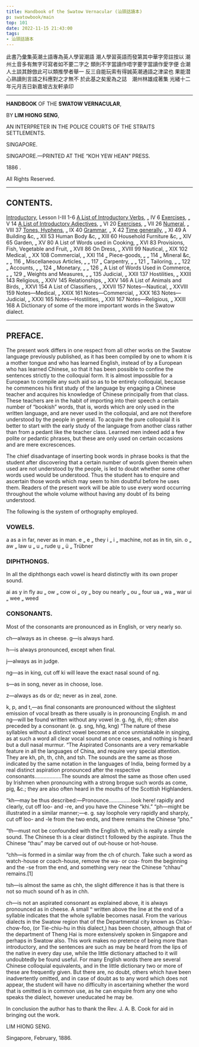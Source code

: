 ```yaml
---
title: Handbook of the Swatow Vernacular (汕頭話讀本)
p: swatowbook/main
top: 101
date: 2022-11-15 21:43:00
tags: 
- 汕頭話讀本
---
```


此書乃彙集英潮土語專為英人學習潮語
潮人學習英語而發第其中華字旁註按以
潮州土音多有無字可寫者如不要二字之
類則不字當讀作唔字要字當讀作愛字便
合潮人土談其餘倣此可以類推學者舉一
反三自能玩索有得誠英潮通語之津梁也
果能潜心熟讀則言語之科應對之才無不
於此基之矣爰為之誌　潮州林雄成著集
光緒十二年元月吉日新嘉坡古友軒承印

<!--more-->
------

**HANDBOOK** OF THE **SWATOW VERNACULAR**,

BY **LIM HIONG SENG**,

AN INTERPRETER IN THE POLICE COURTS OF THE STRAITS SETTLEMENTS.

SINGAPORE.

SINGAPORE.—PRINTED AT THE “KOH YEW HEAN” PRESS.

1886 .

All Rights Reserved.

------

## CONTENTS.

[Introductory](/swatowbook/introductory),	Lesson I-III	1-6
[A List of Introductory Verbs](/swatowbook/a-list-of-introductory-verbs),	„ IV	6
[Exercises](/swatowbook/excersise-v),	„ V	14
[A List of Introductory Adjectives](/swatowbook/a-list-of-introductory-adjectives),	„ VI	20
[Exercises](/swatowbook/excersise-vii),	„ VII	26
[Numeral](/swatowbook/numeral),	„ VIII	37
[Tones, Hyphens](/swatowbook/tones-hyphens),	„ IX	40
[Grammar](/swatowbook/grammar),	„ X	42
[Time generally](/swatowbook/time-generally),	„ XI	49
A Building &c,	„ XII	53
Human Body &c,	„ XIII	60
Household Furniture &c,	„ XIV	65
Garden,	„ XV	80
A List of Words used in Cooking,	„ XVI	83
Provisions, Fish, Vegetable and Fruit,	„ XVII	86
On Dress,	„ XVIII	99
Nautical,	„ XIX	102
Medical,	„ XX	108
Commercial,	„ XXI	114
„ Piece-goods,	„ „	114
„ Mineral &c,	„ „	116
„ Miscellaneous Articles,	„ „	117
„ Carpentry,	„ „	121
„ Tailoring,	„ „	122
„ Accounts,	„ „	124
„ Monetary,	„ „	126
„ A List of Words Used in Commerce,	„ „	129
„ Weights and Measures,	„ „	135
Judicial,	„ XXII	137
Hostilities,	„ XXIII	143
Religious,	„ XXIV	145
Relationships,	„ XXV	146
A List of Animals and Birds,	„ XXVI	154
A List of Classifiers,	„ XXVII	157
Notes—Nautical,	„ XXVIII	159
Notes—Medical,	„ XXIX	161
Notes—Commercial,	„ XXX	163
Notes—Judicial,	„ XXXI	165
Notes—Hostilities,	„ XXII	167
Notes—Religious,	„ XXIII	168
A Dictionary of some of the more important words in the Swatow dialect.

------

## PREFACE.

The present work differs in one respect from all other works on the Swatow language previously published, as it has been compiled by one to whom it is a mother tongue and who has learned English, instead of by a European who has learned Chinese, so that it has been possible to confine the sentences strictly to the colloquial form. It is almost impossible for a European to compile any such aid so as to be entirely colloquial, because he commences his first study of the language by engaging a Chinese teacher and acquires his knowledge of Chinese principally from that class. These teachers are in the habit of importing into their speech a certain number of “bookish” words, that is, words which are only used in the written language, and are never used in the colloquial, and are not therefore understood by the people in general. To acquire the pure colloquial it is better to start with the early study of the language from another class rather than from a pedant like the teacher class. Learned men indeed add a few polite or pedantic phrases, but these are only used on certain occasions and are mere excrescences.

The chief disadvantage of inserting book words in phrase books is that the student after discovering that a certain number of words given therein when used are not understood by the people, is led to doubt whether some other words used would be understood. Thus the student has to enquire and ascertain those words which may seem to him doubtful before he uses them. Readers of the present work will be able to use every word occurring throughout the whole volume without having any doubt of its being understood.

The following is the system of orthography employed.

### VOWELS.

a	as	a	in	far, never as in man.
e	„	e	„	they
i	„	i	„	machine, not as in tin, sin.
o	„	aw	„	law
u	„	u	„	rude
ṳ	„	ü	„	Trübner

### DIPHTHONGS.

In all the diphthongs each vowel is heard distinctly with its own proper sound.

ai	as	y	in	fly
au	„	ow	„	cow
oi	„	oy	„	boy
ou nearly	„	ou	„	four
ua	„	wa	„	war
ui	„	wee	„	weed

### CONSONANTS.

Most of the consonants are pronounced as in English, or very nearly so.

ch—always as in cheese.
g—is always hard.

h—is always pronounced, except when final.

j—always as in judge.

ng—as in king, cut off ki will leave the exact nasal sound of ng.

s—as in song, never as in choose, lose.

z—always as ds or dz; never as in zeal, zone.

k, p, and t,—as final consonants are pronounced without the slightest emission of vocal breath as there usually is in pronouncing English.
m and ng—will be found written without any vowel (e. g. n̂g, m̄, ḿ); often also preceded by a consonant (e. g. sng, hñg, kng) “The nature of these syllables without a distinct vowel becomes at once unmistakable in singing, as at such a word all clear vocal sound at once ceases, and nothing is heard but a dull nasal murmur.
“The Aspirated Consonants are a very remarkable feature in all the languages of China, and require very special attention. They are kh, ph, th, chh, and tsh. The sounds are the same as those indicated by the same notation in the languages of India, being formed by a real distinct aspiration pronounced after the respective consonants………………The sounds are almost the same as those often used by Irishmen when pronouncing with a strong brogue such words as come, pig, &c.; they are also often heard in the mouths of the Scottish Highlanders.

“kh—may be thus described:—Pronounce……………look here! rapidly and clearly, cut off loo- and -re, and you have the Chinese “khi.”
“ph—might be illustrated in a similar manner;—e. g. say loophole very rapidly and sharply, cut off loo- and -le from the two ends, and there remains the Chinese “pho.”

“th—must not be confounded with the English th, which is really a simple sound. The Chinese th is a clear distinct t followed by the aspirate. Thus the Chinese “thau” may be carved out of out-house or hot-house.

“chh—is formed in a similar way from the ch of church. Take such a word as watch-house or coach-house, remove the wa- or coa- from the beginning and the -se from the end, and something very near the Chinese “chhau” remains.[1]

tsh—is almost the same as chh, the slight difference it has is that there is not so much sound of h as in chh.

ch—is not an aspirated consonant as explained above, it is always pronounced as in cheese.
A small ⁿ written above the line at the end of a syllable indicates that the whole syllable becomes nasal.
From the various dialects in the Swatow region that of the Departmental city known as Ch’ao-chow-foo, (or Tie-chiu-hu in this dialect,) has been chosen, although that of the department of Theng Hai is more extensively spoken in Singapore and perhaps in Swatow also. This work makes no pretence of being more than introductory, and the sentences are such as may be heard from the lips of the native in every day use, while the little dictionary attached to it will undoubtedly be found useful. For many English words there are several Chinese colloquial equivalents, and in the little dictionary two or more of these are frequently given. But there are, no doubt, others which have been inadvertently omitted, and in case of doubt as to any word which does not appear, the student will have no difficulty in ascertaining whether the word that is omitted is in common use, as he can enquire from any one who speaks the dialect, however uneducated he may be.

In conclusion the author has to thank the Rev. J. A. B. Cook for aid in bringing out the work.


LIM HIONG SENG.

Singapore, February, 1886.
